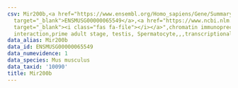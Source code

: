 ```yaml
---
csv: Mir200b,<a href="https://www.ensembl.org/Homo_sapiens/Gene/Summary?db=core;g=ENSMUSG00000065549"
  target="_blank">ENSMUSG00000065549</a>,<a href="https://www.ncbi.nlm.nih.gov/pubmed/25450459"
  target="_blank"><i class="fas fa-file"></i></a>",chromatin immunoprecipitation assay,direct
  interaction,prime adult stage, testis, Spermatocyte,,,transcriptional regulation,
data_alias: Mir200b
data_id: ENSMUSG00000065549
data_numevidence: 1
data_species: Mus musculus
data_taxid: '10090'
title: Mir200b
---
```


